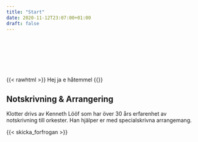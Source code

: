 ```yaml
---
title: "Start"
date: 2020-11-12T23:07:00+01:00
draft: false
---
```

<br>
<br>
<br>
<br>
<br>
<br/>
{{< rawhtml >}} Hej ja e håtemmel {{</ rawhtml >}}

## Notskrivning & Arrangering
Klotter drivs av Kenneth Lööf som har över 30 års erfarenhet av
notskrivning till orkester. Han hjälper er
med specialskrivna arrangemang.


{{< skicka_forfrogan >}}


<!-- [![Skicka Förfrågan](skicka-forfrogan.png)](mailto:kenneth@klotter.com) -->
